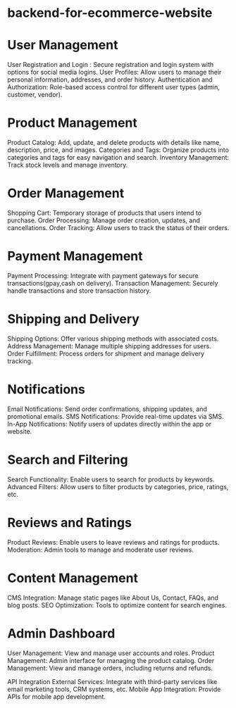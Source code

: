 # backend-for-ecommerce-website
# User Management
User Registration and Login : Secure registration and login system with options for social media logins.
User Profiles: Allow users to manage their personal information, addresses, and order history.
Authentication and Authorization: Role-based access control for different user types (admin, customer, vendor).

# Product Management
Product Catalog: Add, update, and delete products with details like name, description, price, and images.
Categories and Tags: Organize products into categories and tags for easy navigation and search.
Inventory Management: Track stock levels and manage inventory.

# Order Management
Shopping Cart: Temporary storage of products that users intend to purchase.
Order Processing: Manage order creation, updates, and cancellations.
Order Tracking: Allow users to track the status of their orders.

# Payment Management
Payment Processing: Integrate with payment gateways for secure transactions(gpay,cash on delivery).
Transaction Management: Securely handle transactions and store transaction history.

# Shipping and Delivery
Shipping Options: Offer various shipping methods with associated costs.
Address Management: Manage multiple shipping addresses for users.
Order Fulfillment: Process orders for shipment and manage delivery tracking.

# Notifications
Email Notifications: Send order confirmations, shipping updates, and promotional emails.
SMS Notifications: Provide real-time updates via SMS.
In-App Notifications: Notify users of updates directly within the app or website.

# Search and Filtering
Search Functionality: Enable users to search for products by keywords.
Advanced Filters: Allow users to filter products by categories, price, ratings, etc.

# Reviews and Ratings
Product Reviews: Enable users to leave reviews and ratings for products.
Moderation: Admin tools to manage and moderate user reviews.

# Content Management
CMS Integration: Manage static pages like About Us, Contact, FAQs, and blog posts.
SEO Optimization: Tools to optimize content for search engines.

# Admin Dashboard
User Management: View and manage user accounts and roles.
Product Management: Admin interface for managing the product catalog.
Order Management: View and manage orders, including returns and refunds.

API Integration
External Services: Integrate with third-party services like email marketing tools, CRM systems, etc.
Mobile App Integration: Provide APIs for mobile app development.
